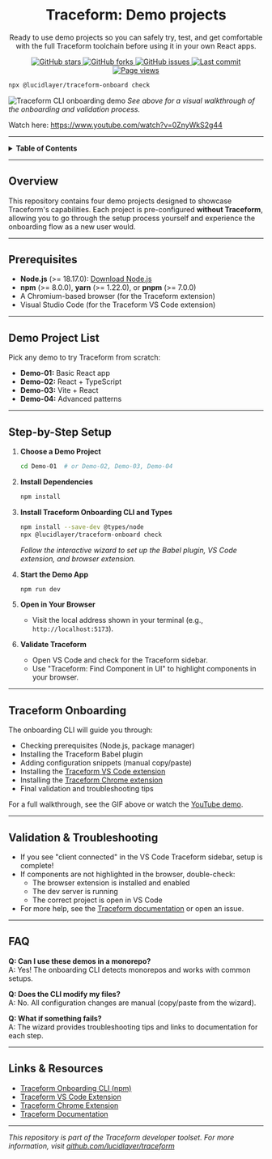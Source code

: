 <h1 align="center">Traceform: Demo projects</h1>
<p align="center">Ready to use demo projects so you can safely try, test, and get comfortable with the full Traceform toolchain before using it in your own React apps.</p> 



<p align="center">
  <a href="https://github.com/lucidlayer/traceform-demo/stargazers">
    <img src="https://img.shields.io/github/stars/lucidlayer/traceform-demo?style=social" alt="GitHub stars" />
  </a>
  <a href="https://github.com/lucidlayer/traceform-demo/network/members">
    <img src="https://img.shields.io/github/forks/lucidlayer/traceform-demo?style=social" alt="GitHub forks" />
  </a>
  <a href="https://github.com/lucidlayer/traceform-demo/issues">
    <img src="https://img.shields.io/github/issues/lucidlayer/traceform-demo.svg" alt="GitHub issues" />
  </a>
  <a href="https://github.com/lucidlayer/traceform-demo/commits/main">
    <img src="https://img.shields.io/github/last-commit/lucidlayer/traceform-demo.svg" alt="Last commit" />
  </a>
  <a href="https://github.com/lucidlayer/traceform-demo">
    <img src="https://visitor-badge.laobi.icu/badge?page_id=lucidlayer.traceform-demo" alt="Page views" />
  </a>
</p>

```bash
npx @lucidlayer/traceform-onboard check
```

![Traceform CLI onboarding demo](.github/demo.gif)
*See above for a visual walkthrough of the onboarding and validation process.*

Watch here: https://www.youtube.com/watch?v=0ZnyWkS2g44

---

<details>
<summary><strong>Table of Contents</strong></summary>

- [Overview](#overview)
- [Prerequisites](#prerequisites)
- [Demo Project List](#demo-project-list)
- [Step-by-Step Setup](#step-by-step-setup)
- [Traceform Onboarding](#traceform-onboarding)
- [Validation & Troubleshooting](#validation--troubleshooting)
- [FAQ](#faq)
- [Links & Resources](#links--resources)

</details>

---

## Overview

This repository contains four demo projects designed to showcase Traceform's capabilities. Each project is pre-configured **without Traceform**, allowing you to go through the setup process yourself and experience the onboarding flow as a new user would.

---

## Prerequisites

- **Node.js** (>= 18.17.0): [Download Node.js](https://nodejs.org/)
- **npm** (>= 8.0.0), **yarn** (>= 1.22.0), or **pnpm** (>= 7.0.0)
- A Chromium-based browser (for the Traceform extension)
- Visual Studio Code (for the Traceform VS Code extension)

---

## Demo Project List

Pick any demo to try Traceform from scratch:

- **Demo-01:** Basic React app
- **Demo-02:** React + TypeScript
- **Demo-03:** Vite + React
- **Demo-04:** Advanced patterns

---

## Step-by-Step Setup

1. **Choose a Demo Project**
   ```bash
   cd Demo-01  # or Demo-02, Demo-03, Demo-04
   ```
2. **Install Dependencies**
   ```bash
   npm install
   ```
3. **Install Traceform Onboarding CLI and Types**
   ```bash
   npm install --save-dev @types/node
   npx @lucidlayer/traceform-onboard check
   ```
   _Follow the interactive wizard to set up the Babel plugin, VS Code extension, and browser extension._

4. **Start the Demo App**
   ```bash
   npm run dev
   ```
5. **Open in Your Browser**
   - Visit the local address shown in your terminal (e.g., `http://localhost:5173`).

6. **Validate Traceform**
   - Open VS Code and check for the Traceform sidebar.
   - Use "Traceform: Find Component in UI" to highlight components in your browser.

---

## Traceform Onboarding

The onboarding CLI will guide you through:
- Checking prerequisites (Node.js, package manager)
- Installing the Traceform Babel plugin
- Adding configuration snippets (manual copy/paste)
- Installing the [Traceform VS Code extension](https://marketplace.visualstudio.com/items?itemName=LucidLayer.traceform-vscode)
- Installing the [Traceform Chrome extension](https://chromewebstore.google.com/detail/giidcepndnnabhfkopmgcnpnnilkaefa)
- Final validation and troubleshooting tips

For a full walkthrough, see the GIF above or watch the [YouTube demo](https://www.youtube.com/watch?v=0ZnyWkS2g44).

---

## Validation & Troubleshooting

- If you see "client connected" in the VS Code Traceform sidebar, setup is complete!
- If components are not highlighted in the browser, double-check:
  - The browser extension is installed and enabled
  - The dev server is running
  - The correct project is open in VS Code
- For more help, see the [Traceform documentation](https://github.com/lucidlayer/traceform) or open an issue.

---

## FAQ

**Q: Can I use these demos in a monorepo?**  
A: Yes! The onboarding CLI detects monorepos and works with common setups.

**Q: Does the CLI modify my files?**  
A: No. All configuration changes are manual (copy/paste from the wizard).

**Q: What if something fails?**  
A: The wizard provides troubleshooting tips and links to documentation for each step.

---

## Links & Resources

- [Traceform Onboarding CLI (npm)](https://www.npmjs.com/package/@lucidlayer/traceform-onboard)
- [Traceform VS Code Extension](https://marketplace.visualstudio.com/items?itemName=LucidLayer.traceform-vscode)
- [Traceform Chrome Extension](https://chromewebstore.google.com/detail/giidcepndnnabhfkopmgcnpnnilkaefa)
- [Traceform Documentation](https://github.com/lucidlayer/traceform)

---

*This repository is part of the Traceform developer toolset. For more information, visit [github.com/lucidlayer/traceform](https://github.com/lucidlayer/traceform)*
